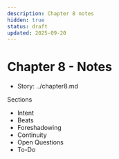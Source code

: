 ```yaml
---
description: Chapter 8 notes
hidden: true
status: draft
updated: 2025-09-20
---
```


# Chapter 8 - Notes

- Story: ../chapter8.md

Sections
- Intent
- Beats
- Foreshadowing
- Continuity
- Open Questions
- To-Do
